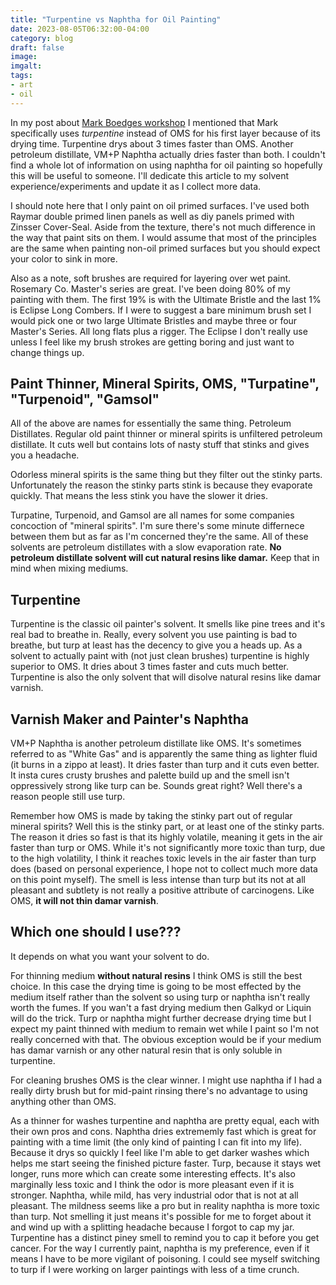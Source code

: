 ```yaml
---
title: "Turpentine vs Naphtha for Oil Painting"
date: 2023-08-05T06:32:00-04:00
category: blog
draft: false
image: 
imgalt: 
tags: 
- art
- oil
---
```

In my post about [Mark Boedges workshop](/blog/mark-boedges-workshop.md) I mentioned that Mark specifically uses *turpentine*
instead of OMS for his first layer because of its drying time.
Turpentine drys about 3 times faster than OMS.
Another petroleum distillate, VM+P Naphtha actually dries faster than both.
I couldn't find a whole lot of information on using naphtha for oil painting so hopefully this will be useful to someone.
I'll dedicate this article to my solvent experience/experiments and update it as I collect more data.

I should note here that I only paint on oil primed surfaces. 
I've used both Raymar double primed linen panels as well as diy panels primed with Zinsser Cover-Seal.
Aside from the texture, there's not much difference in the way that paint sits on them.
I would assume that most of the principles are the same when painting non-oil primed surfaces but you should expect your color to sink in more.

Also as a note, soft brushes are required for layering over wet paint. Rosemary Co. Master's series are great. I've been doing 80% of my painting with them. The first 19% is with the Ultimate Bristle and the last 1% is Eclipse Long Combers. If I were to suggest a bare minimum brush set I would pick one or two large Ultimate Bristles and maybe three or four Master's Series. All long flats plus a rigger. The Eclipse I don't really use unless I feel like my brush strokes are getting boring and just want to change things up.


## Paint Thinner, Mineral Spirits, OMS, "Turpatine", "Turpenoid", "Gamsol"
All of the above are names for essentially the same thing. Petroleum Distillates.
Regular old paint thinner or mineral spirits is unfiltered petroleum distillate.
It cuts well but contains lots of nasty stuff that stinks and gives you a headache.

Odorless mineral spirits is the same thing but they filter out the stinky parts.
Unfortunately the reason the stinky parts stink is because they evaporate quickly.
That means the less stink you have the slower it dries.

Turpatine, Turpenoid, and Gamsol are all names for some companies concoction of "mineral spirits".
I'm sure there's some minute differnece between them but as far as I'm concerned they're the same.
All of these solvents are petroleum distillates with a slow evaporation rate.
**No petroleum distillate solvent will cut natural resins like damar.**
Keep that in mind when mixing mediums.


## Turpentine 

Turpentine is the classic oil painter's solvent.
It smells like pine trees and it's real bad to breathe in. 
Really, every solvent you use painting is bad to breathe, but turp at least has the decency to give you a heads up.
As a solvent to actually paint with (not just clean brushes) turpentine is highly superior to OMS.
It dries about 3 times faster and cuts much better.
Turpentine is also the only solvent that will disolve natural resins like damar varnish.

## Varnish Maker and Painter's Naphtha

VM+P Naphtha is another petroleum distillate like OMS. 
It's sometimes referred to as "White Gas" and is apparently the same thing as lighter fluid (it burns in a zippo at least).
It dries faster than turp and it cuts even better.
It insta cures crusty brushes and palette build up and the smell isn't oppressively strong like turp can be.
Sounds great right? Well there's a reason people still use turp.

Remember how OMS is made by taking the stinky part out of regular mineral spirits?
Well this is the stinky part, or at least one of the stinky parts.
The reason it dries so fast is that its highly volatile, meaning it gets in the air faster than turp or OMS.
While it's not significantly more toxic than turp, due to the high volatility, 
I think it reaches toxic levels in the air faster than turp does (based on personal experience, I hope not to collect much more data on this point myself).
The smell is less intense than turp but its not at all pleasant and subtlety is not really a positive attribute of carcinogens.
Like OMS, **it will not thin damar varnish**.


## Which one should I use???
It depends on what you want your solvent to do.

For thinning medium **without natural resins** I think OMS is still the best choice.
In this case the drying time is going to be most effected by the medium itself rather than the solvent
so using turp or naphtha isn't really worth the fumes.
If you wan't a fast drying medium then Galkyd or Liquin will do the trick.
Turp or naphtha might further decrease drying time but I expect my paint thinned with medium to remain wet while I paint so I'm not really concerned with that.
The obvious exception would be if your medium has damar varnish or any other natural resin that is only soluble in turpentine.

For cleaning brushes OMS is the clear winner. 
I might use naphtha if I had a really dirty brush but for mid-paint rinsing there's no advantage to using anything other than OMS.

As a thinner for washes turpentine and naphtha are pretty equal, each with their own pros and cons. 
Naphtha dries extrememly fast which is great for painting with a time limit (the only kind of painting I can fit into my life).
Because it drys so quickly I feel like I'm able to get darker washes which helps me start seeing the finished picture faster.
Turp, because it stays wet longer, runs more which can create some interesting effects.
It's also marginally less toxic and I think the odor is more pleasant even if it is stronger.
Naphtha, while mild, has very industrial odor that is not at all pleasant.
The mildness seems like a pro but in reality naphtha is more toxic than turp. 
Not smelling it just means it's possible for me to forget about it and wind up with a splitting headache because I forgot to cap my jar.
Turpentine has a distinct piney smell to remind you to cap it before you get cancer.
For the way I currently paint, naphtha is my preference, even if it means I have to be more vigilant of poisoning.
I could see myself switching to turp if I were working on larger paintings with less of a time crunch.



